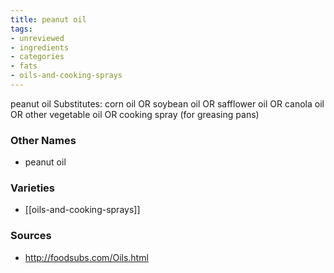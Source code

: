 ```yaml
---
title: peanut oil
tags:
- unreviewed
- ingredients
- categories
- fats
- oils-and-cooking-sprays
---
```

peanut oil Substitutes: corn oil OR soybean oil OR safflower oil OR canola oil OR other vegetable oil OR cooking spray (for greasing pans)

### Other Names

* peanut oil

### Varieties

* [[oils-and-cooking-sprays]]

### Sources
* http://foodsubs.com/Oils.html
